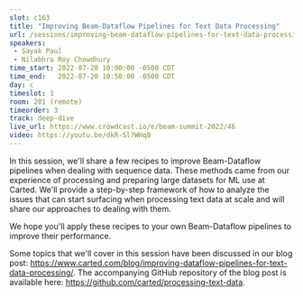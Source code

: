 ```yaml
---
slot: c163
title: "Improving Beam-Dataflow Pipelines for Text Data Processing"
url: /sessions/improving-beam-dataflow-pipelines-for-text-data-processing
speakers:
 - Sayak Paul
 - Nilabhra Roy Chowdhury
time_start: 2022-07-20 10:00:00 -0500 CDT
time_end:   2022-07-20 10:50:00 -0500 CDT
day: c
timeslot: 1
room: 201 (remote)
timeorder: 3
track: deep-dive
live_url: https://www.crowdcast.io/e/beam-summit-2022/46
video: https://youtu.be/dkR-Sl7WHq8
---
```


In this session, we'll share a few recipes to improve Beam-Dataflow pipelines when dealing with sequence data. These methods came from our experience of processing and preparing large datasets for ML use at Carted. We'll provide a step-by-step framework of how to analyze the issues that can start surfacing when processing text data at scale and will share our approaches to dealing with them.
 
We hope you'll apply these recipes to your own Beam-Dataflow pipelines to improve their performance. 
 
Some topics that we'll cover in this session have been discussed in our blog post: https://www.carted.com/blog/improving-dataflow-pipelines-for-text-data-processing/. The accompanying GitHub repository of the blog post is available here: https://github.com/carted/processing-text-data.